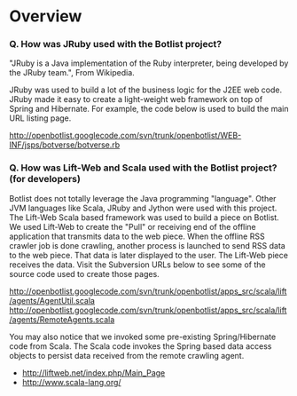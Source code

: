 # Overview #

### Q. How was JRuby used with the Botlist project? ###

"JRuby is a Java implementation of the Ruby interpreter, being developed by the JRuby team.", From Wikipedia.

JRuby was used to build a lot of the business logic for the J2EE web code.  JRuby made it easy to create a light-weight web framework on top of Spring and Hibernate.  For example, the code below is used to build the main URL listing page.

http://openbotlist.googlecode.com/svn/trunk/openbotlist/WEB-INF/jsps/botverse/botverse.rb

### Q. How was Lift-Web and Scala used with the Botlist project? (for developers) ###

Botlist does not totally leverage the Java programming "language".  Other JVM languages like Scala, JRuby and Jython were used with this project.  The Lift-Web Scala based framework was used to build a piece on Botlist.  We used Lift-Web to create the "Pull" or receiving end of the offline application that transmits data to the web piece.  When the offline RSS crawler job is done crawling, another process is launched to send RSS data to the web piece.  That data is later displayed to the user. The Lift-Web piece receives the data.  Visit the Subversion URLs below to see some of the source code used to create those pages.

http://openbotlist.googlecode.com/svn/trunk/openbotlist/apps_src/scala/lift/agents/AgentUtil.scala
http://openbotlist.googlecode.com/svn/trunk/openbotlist/apps_src/scala/lift/agents/RemoteAgents.scala

You may also notice that we invoked some pre-existing Spring/Hibernate code from Scala.  The Scala code invokes the Spring based data access objects to persist data received from the remote crawling agent.

  * http://liftweb.net/index.php/Main_Page
  * http://www.scala-lang.org/